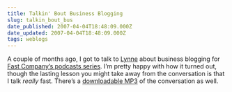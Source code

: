 ```yaml
---
title: Talkin' Bout Business Blogging
slug: talkin_bout_bus
date_published: 2007-04-04T18:48:09.000Z
date_updated: 2007-04-04T18:48:09.000Z
tags: weblogs
---
```


A couple of months ago, I got to talk to [Lynne](http://www.lynnedjohnson.com/) about business blogging for [Fast Company’s podcasts series](http://www.fastcompany.com/podcasts/player/inside012.html?partner=rss). I’m pretty happy with how it turned out, though the lasting lesson you might take away from the conversation is that I talk *really* fast. There’s a [downloadable MP3](http://media.inc.com.edgesuite.net/podcasts/fast-company/2007/inside012.mp3) of the conversation as well.
